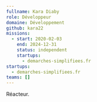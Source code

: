 ```yaml
---
fullname: Kara Diaby
role: Développeur
domaine: Développement
github: kara22
missions:
  - start: 2020-02-03
    end: 2024-12-31
    status: independent
    startups:
      - demarches-simplifiees.fr
startups:
  - demarches-simplifiees.fr
teams: []
---
```

Réacteur.